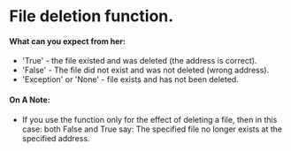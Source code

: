 # File deletion function.


<h4>What can you expect from her:</h4>
<ul>
 <li>'True' - the file existed and was deleted (the address is correct).</li>
 <li>'False' - The file did not exist and was not deleted (wrong address).</li>
 <li>'Exception' or 'None' - file exists and has not been deleted.</li>
</ul>
<h4>On A Note:</h4>
<ul>
 <li>If you use the function only for the effect of deleting a file,
  then in this case: both False and True say: The specified file no longer
  exists at the specified address.</li>
</ul>
